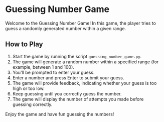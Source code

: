 # Guessing Number Game

Welcome to the Guessing Number Game! In this game, the player tries to guess a randomly generated number within a given range.

## How to Play

1. Start the game by running the script `guessing_number_game.py`.
2. The game will generate a random number within a specified range (for example, between 1 and 100).
3. You'll be prompted to enter your guess.
4. Enter a number and press Enter to submit your guess.
5. The game will provide feedback, indicating whether your guess is too high or too low.
6. Keep guessing until you correctly guess the number.
7. The game will display the number of attempts you made before guessing correctly.

Enjoy the game and have fun guessing the numbers!
